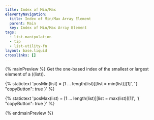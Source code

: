 ```yaml
---
title: Index of Min/Max
eleventyNavigation:
  title: Index of Min/Max Array Element
  parent: Main
  key: Index of Min/Max Array Element
tags:
  - list-manipulation
  - tip
  - list-utility-fn
layout: base.liquid
crosslinks: []
---
```


{% mainPreview %}
Get the one-based index of the smallest or largest element of a ((list)).

{% statictext
  'posMin(list) = [1 ... length(list)][list = min(list)][1]', '{ "copyButton": true }'
  %}

{% statictext
  'posMax(list) = [1 ... length(list)][list = max(list)][1]', '{ "copyButton": true }'
  %}

{% endmainPreview %}
